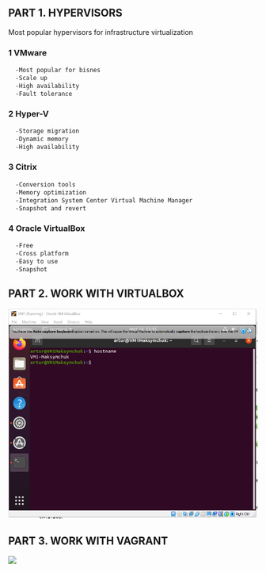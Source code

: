 ## PART 1. HYPERVISORS
 Most popular hypervisors for infrastructure virtualization
 ###  1 VMware
      -Most popular for bisnes
      -Scale up
      -High availability
      -Fault tolerance
 ###  2 Hyper-V
      -Storage migration
      -Dynamic memory
      -High availability
###   3 Citrix
      -Conversion tools
      -Memory optimization
      -Integration System Center Virtual Machine Manager
      -Snapshot and revert
###   4 Oracle VirtualBox
      -Free
      -Cross platform
      -Easy to use
      -Snapshot

## PART 2. WORK WITH VIRTUALBOX

![](https://github.com/ArturMaksymchuk/materialsEpam/blob/master/m2/task2.1/2022-02-14%2021_41_35-Window.png)


## PART 3. WORK WITH VAGRANT

![](https://pandao.github.io/editor.md/images/logos/editormd-logo-180x180.png)
